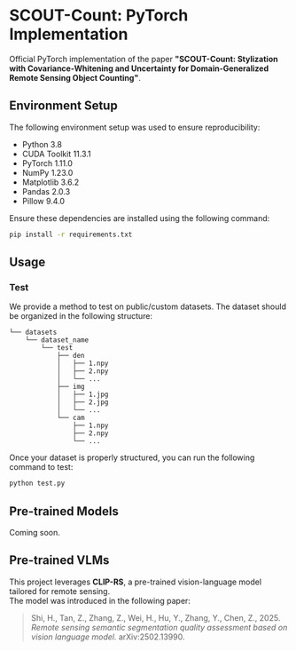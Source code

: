 # SCOUT-Count: PyTorch Implementation

Official PyTorch implementation of the paper **"SCOUT-Count: Stylization with Covariance-Whitening and Uncertainty for Domain-Generalized Remote Sensing Object Counting"**.

## Environment Setup

The following environment setup was used to ensure reproducibility:
- Python 3.8
- CUDA Toolkit 11.3.1
- PyTorch 1.11.0
- NumPy 1.23.0
- Matplotlib 3.6.2
- Pandas 2.0.3
- Pillow 9.4.0

Ensure these dependencies are installed using the following command:

```bash
pip install -r requirements.txt
```

## Usage


### Test
We provide a method to test on public/custom datasets. The dataset should be organized in the following structure:

```
└── datasets
    └── dataset_name
        └── test
            ├── den
            │   ├── 1.npy
            │   ├── 2.npy
            │   └── ...
            ├── img
            │   ├── 1.jpg
            │   ├── 2.jpg
            │   └── ...
            └── cam
                ├── 1.npy
                ├── 2.npy
                └── ...
```

Once your dataset is properly structured, you can run the following command to test:

```bash
python test.py
```

## Pre-trained Models

Coming soon.

## Pre-trained VLMs

This project leverages **CLIP-RS**, a pre-trained vision-language model tailored for remote sensing.  
The model was introduced in the following paper:

> Shi, H., Tan, Z., Zhang, Z., Wei, H., Hu, Y., Zhang, Y., Chen, Z., 2025.  *Remote sensing semantic segmentation quality assessment based on vision language model.*  arXiv:2502.13990.

